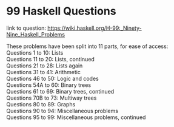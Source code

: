 # 99 Haskell Questions

  link to question: https://wiki.haskell.org/H-99:_Ninety-Nine_Haskell_Problems

  These problems have been split into 11 parts, for ease of access:  
    Questions 1 to 10: Lists  
    Questions 11 to 20: Lists, continued  
    Questions 21 to 28: Lists again  
    Questions 31 to 41: Arithmetic  
    Questions 46 to 50: Logic and codes  
    Questions 54A to 60: Binary trees  
    Questions 61 to 69: Binary trees, continued  
    Questions 70B to 73: Multiway trees  
    Questions 80 to 89: Graphs  
    Questions 90 to 94: Miscellaneous problems  
    Questions 95 to 99: Miscellaneous problems, continued  
